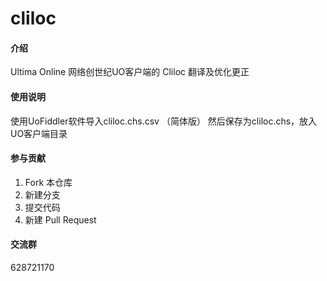 # cliloc

#### 介绍
Ultima Online 网络创世纪UO客户端的 Cliloc 翻译及优化更正

#### 使用说明

使用UoFiddler软件导入cliloc.chs.csv （简体版）
然后保存为cliloc.chs，放入UO客户端目录

#### 参与贡献

1.  Fork 本仓库
2.  新建分支
3.  提交代码
4.  新建 Pull Request

#### 交流群

628721170

